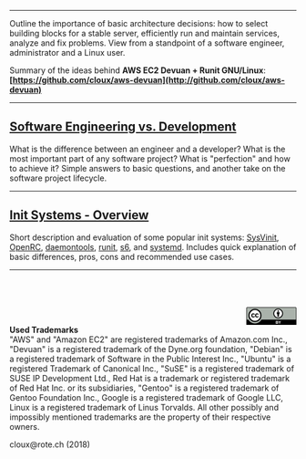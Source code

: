 
---

Outline the importance of basic architecture decisions: how to select building blocks for a stable server, efficiently run and maintain services, analyze and fix problems. View from a standpoint of a software engineer, administrator and a Linux user.

Summary of the ideas behind **AWS EC2 Devuan + Runit GNU/Linux**: **[https://github.com/cloux/aws-devuan](http://github.com/cloux/aws-devuan)**

---
## [Software Engineering vs. Development](engineering)

What is the difference between an engineer and a developer? What is the most important part of any software project? What is "perfection" and how to achieve it? Simple answers to basic questions, and another take on the software project lifecycle.

---
## [Init Systems - Overview](init)

Short description and evaluation of some popular init systems: [SysVinit](init/#sysvinit), [OpenRC](init/#openrc), [daemontools](init/#daemontools-family), [runit](init/#runit), [s6](init/#s6), and [systemd](init/#systemd). Includes quick explanation of basic differences, pros, cons and recommended use cases.

---

<br><br><br>
<a href="https://creativecommons.org/licenses/by/4.0/"><img src="cc-by.png" align="right"></a>
<br>
<p class="trademark">
<b>Used Trademarks</b><br>
"AWS" and "Amazon EC2" are registered trademarks of Amazon.com Inc., "Devuan" is a registered trademark of the Dyne.org foundation, "Debian" is a registered trademark of Software in the Public Interest Inc., "Ubuntu" is a registered Trademark of Canonical Inc.,  "SuSE" is a registered trademark of SUSE IP Development Ltd., Red Hat is a trademark or registered trademark of Red Hat Inc. or its subsidiaries, "Gentoo" is a registered trademark of Gentoo Foundation Inc., Google is a registered trademark of Google LLC, Linux is a registered trademark of Linus Torvalds. All other possibly and impossibly mentioned trademarks are the property of their respective owners.
</p>
<p class="footer">
cloux@rote.ch (2018)
</p>


